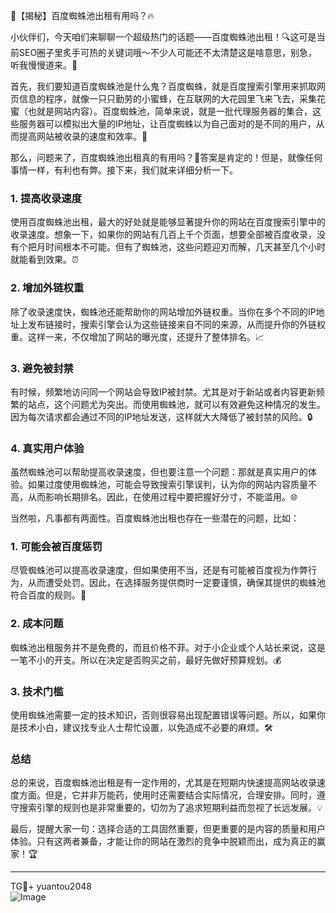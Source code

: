 🌟【揭秘】百度蜘蛛池出租有用吗？🔥

小伙伴们，今天咱们来聊聊一个超级热门的话题——百度蜘蛛池出租！🔍这可是当前SEO圈子里炙手可热的关键词哦～不少人可能还不太清楚这是啥意思，别急，听我慢慢道来。🚀

首先，我们要知道百度蜘蛛池是什么鬼？百度蜘蛛，就是百度搜索引擎用来抓取网页信息的程序，就像一只只勤劳的小蜜蜂，在互联网的大花园里飞来飞去，采集花蜜（也就是网站内容）。百度蜘蛛池，简单来说，就是一批代理服务器的集合，这些服务器可以模拟出大量的IP地址，让百度蜘蛛以为自己面对的是不同的用户，从而提高网站被收录的速度和效率。🎯

那么，问题来了，百度蜘蛛池出租真的有用吗？🤔答案是肯定的！但是，就像任何事情一样，有利也有弊。接下来，我们就来详细分析一下。

### 1. 提高收录速度
使用百度蜘蛛池出租，最大的好处就是能够显著提升你的网站在百度搜索引擎中的收录速度。想象一下，如果你的网站有几百上千个页面，想要全部被百度收录，没有个把月时间根本不可能。但有了蜘蛛池，这些问题迎刃而解，几天甚至几个小时就能看到效果。⏰

### 2. 增加外链权重
除了收录速度快，蜘蛛池还能帮助你的网站增加外链权重。当你在多个不同的IP地址上发布链接时，搜索引擎会认为这些链接来自不同的来源，从而提升你的外链权重。这样一来，不仅增加了网站的曝光度，还提升了整体排名。📈

### 3. 避免被封禁
有时候，频繁地访问同一个网站会导致IP被封禁。尤其是对于新站或者内容更新频繁的站点，这个问题尤为突出。而使用蜘蛛池，就可以有效避免这种情况的发生。因为每次请求都会通过不同的IP地址发送，这样就大大降低了被封禁的风险。🔒

### 4. 真实用户体验
虽然蜘蛛池可以帮助提高收录速度，但也要注意一个问题：那就是真实用户的体验。如果过度使用蜘蛛池，可能会导致搜索引擎误判，认为你的网站内容质量不高，从而影响长期排名。因此，在使用过程中要把握好分寸，不能滥用。🌐

当然啦，凡事都有两面性。百度蜘蛛池出租也存在一些潜在的问题，比如：

### 1. 可能会被百度惩罚
尽管蜘蛛池可以提高收录速度，但如果使用不当，还是有可能被百度视为作弊行为，从而遭受处罚。因此，在选择服务提供商时一定要谨慎，确保其提供的蜘蛛池符合百度的规则。🚫

### 2. 成本问题
蜘蛛池出租服务并不是免费的，而且价格不菲。对于小企业或个人站长来说，这是一笔不小的开支。所以在决定是否购买之前，最好先做好预算规划。💰

### 3. 技术门槛
使用蜘蛛池需要一定的技术知识，否则很容易出现配置错误等问题。所以，如果你是技术小白，建议找专业人士帮忙设置，以免造成不必要的麻烦。🛠️

### 总结
总的来说，百度蜘蛛池出租是有一定作用的，尤其是在短期内快速提高网站收录速度方面。但是，它并非万能药，使用时还需要结合实际情况，合理安排。同时，遵守搜索引擎的规则也是非常重要的，切勿为了追求短期利益而忽视了长远发展。💡

最后，提醒大家一句：选择合适的工具固然重要，但更重要的是内容的质量和用户体验。只有这两者兼备，才能让你的网站在激烈的竞争中脱颖而出，成为真正的赢家！🏆

---

TG💪+ yuantou2048  
![Image](https://github.com/user-attachments/assets/42a5a4a5-fea9-4a1d-8aa0-73e57e430cca)